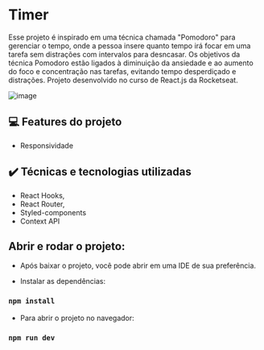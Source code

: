 # Timer

Esse projeto é inspirado em uma técnica chamada "Pomodoro" para gerenciar o tempo, onde a pessoa insere quanto tempo irá focar em uma tarefa sem distrações com intervalos para desncasar. Os objetivos da técnica Pomodoro estão ligados à diminuição da ansiedade e ao aumento do foco e concentração nas tarefas, evitando tempo desperdiçado e distrações. 
Projeto desenvolvido no curso de React.js da Rocketseat.

![image](https://user-images.githubusercontent.com/87664619/225634458-bb899e1e-27d3-499e-91cf-d3506e63b113.png)


## 💻 Features do projeto
- Responsividade

## ✔️ Técnicas e tecnologias utilizadas

- React Hooks,
- React Router,
- Styled-components
- Context API


## Abrir e rodar o projeto:
- Após baixar o projeto, você pode abrir em uma IDE de sua preferência.

- Instalar as dependências:
### `npm install`

- Para abrir o projeto no navegador:
### `npm run dev`
